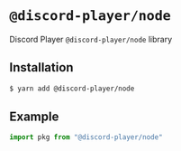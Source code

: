 # `@discord-player/node`

Discord Player `@discord-player/node` library

## Installation

```sh
$ yarn add @discord-player/node
```

## Example

```js
import pkg from "@discord-player/node"
```